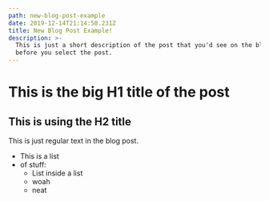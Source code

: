 ```yaml
---
path: new-blog-post-example
date: 2019-12-14T21:14:58.231Z
title: New Blog Post Example!
description: >-
  This is just a short description of the post that you'd see on the blogs page
  before you select the post.
---
```

# This is the big H1 title of the post

## This is using the H2 title

This is just regular text in the blog post.

* This is a list
* of stuff:
  * List inside a list
  * woah
  * neat
